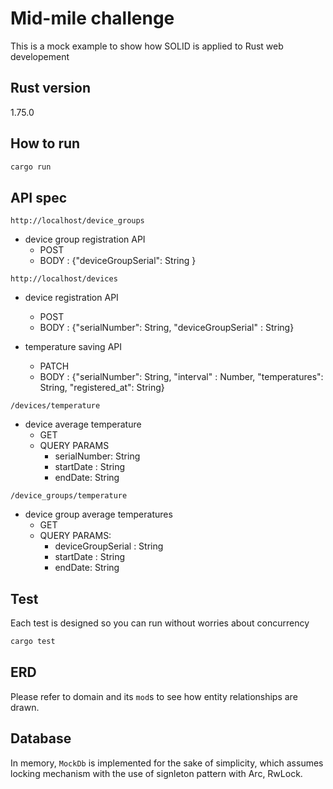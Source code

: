 # Mid-mile challenge

This is a mock example to show how SOLID is applied to Rust web developement


## Rust version
1.75.0


## How to run
```sh
cargo run
```


## API spec
`http://localhost/device_groups`
- device group registration API
    - POST
    - BODY : {"deviceGroupSerial": String }


`http://localhost/devices`
- device registration API
    - POST 
    - BODY : {"serialNumber": String, "deviceGroupSerial" : String}

- temperature saving API
    - PATCH
    - BODY :  {"serialNumber": String, "interval" : Number, "temperatures": String, "registered_at": String}


`/devices/temperature`
- device average temperature 
    - GET
    - QUERY PARAMS
        - serialNumber: String
        - startDate : String
        - endDate: String

`/device_groups/temperature`
- device group average temperatures
    - GET
    - QUERY PARAMS: 
        - deviceGroupSerial : String
        - startDate : String
        - endDate: String



## Test
Each test is designed so you can run without worries about concurrency
```sh
cargo test
```


## ERD
Please refer to domain and its `mod`s to see how entity relationships are drawn.


## Database
In memory, `MockDb` is implemented for the sake of simplicity, which assumes locking mechanism with the use of signleton pattern with Arc, RwLock. 


